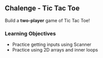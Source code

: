 ## Chalenge - Tic Tac Toe
Build a **two-player** game of Tic Tac Toe!

### Learning Objectives
* Practice getting inputs using Scanner
* Practice using 2D arrays and inner loops
